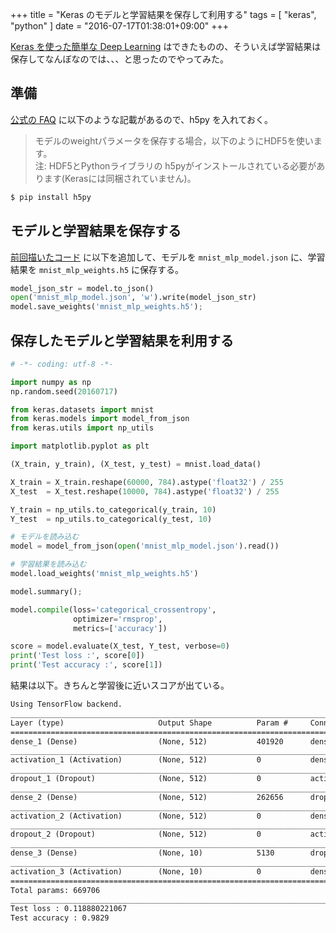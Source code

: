 +++
title = "Keras のモデルと学習結果を保存して利用する"
tags = [ "keras", "python" ]
date = "2016-07-17T01:38:01+09:00"
+++

[Keras を使った簡単な Deep Learning](m0t0k1ch1st0ry.com/blog/2016/07/15/keras) はできたものの、そういえば学習結果は保存してなんぼなのでは、、、と思ったのでやってみた。

<!--more-->

## 準備

[公式の FAQ](http://keras.io/ja/getting-started/faq/#how-can-i-save-a-keras-model) に以下のような記載があるので、h5py を入れておく。

> モデルのweightパラメータを保存する場合，以下のようにHDF5を使います。  
> 注: HDF5とPythonライブラリの h5pyがインストールされている必要があります(Kerasには同梱されていません)。

``` sh
$ pip install h5py
```

## モデルと学習結果を保存する

[前回描いたコード](https://github.com/m0t0k1ch1/keras-sample/blob/master/mnist_mlp.py) に以下を追加して、モデルを `mnist_mlp_model.json` に、学習結果を `mnist_mlp_weights.h5` に保存する。

``` python
model_json_str = model.to_json()
open('mnist_mlp_model.json', 'w').write(model_json_str)
model.save_weights('mnist_mlp_weights.h5');
```

## 保存したモデルと学習結果を利用する

``` python
# -*- coding: utf-8 -*-

import numpy as np
np.random.seed(20160717)

from keras.datasets import mnist
from keras.models import model_from_json
from keras.utils import np_utils

import matplotlib.pyplot as plt

(X_train, y_train), (X_test, y_test) = mnist.load_data()

X_train = X_train.reshape(60000, 784).astype('float32') / 255
X_test  = X_test.reshape(10000, 784).astype('float32') / 255

Y_train = np_utils.to_categorical(y_train, 10)
Y_test  = np_utils.to_categorical(y_test, 10)

# モデルを読み込む
model = model_from_json(open('mnist_mlp_model.json').read())

# 学習結果を読み込む
model.load_weights('mnist_mlp_weights.h5')

model.summary();

model.compile(loss='categorical_crossentropy',
              optimizer='rmsprop',
              metrics=['accuracy'])

score = model.evaluate(X_test, Y_test, verbose=0)
print('Test loss :', score[0])
print('Test accuracy :', score[1])
```

結果は以下。きちんと学習後に近いスコアが出ている。

``` txt
Using TensorFlow backend.
____________________________________________________________________________________________________
Layer (type)                     Output Shape          Param #     Connected to
====================================================================================================
dense_1 (Dense)                  (None, 512)           401920      dense_input_1[0][0]
____________________________________________________________________________________________________
activation_1 (Activation)        (None, 512)           0           dense_1[0][0]
____________________________________________________________________________________________________
dropout_1 (Dropout)              (None, 512)           0           activation_1[0][0]
____________________________________________________________________________________________________
dense_2 (Dense)                  (None, 512)           262656      dropout_1[0][0]
____________________________________________________________________________________________________
activation_2 (Activation)        (None, 512)           0           dense_2[0][0]
____________________________________________________________________________________________________
dropout_2 (Dropout)              (None, 512)           0           activation_2[0][0]
____________________________________________________________________________________________________
dense_3 (Dense)                  (None, 10)            5130        dropout_2[0][0]
____________________________________________________________________________________________________
activation_3 (Activation)        (None, 10)            0           dense_3[0][0]
====================================================================================================
Total params: 669706
____________________________________________________________________________________________________
Test loss : 0.118880221067
Test accuracy : 0.9829
```
